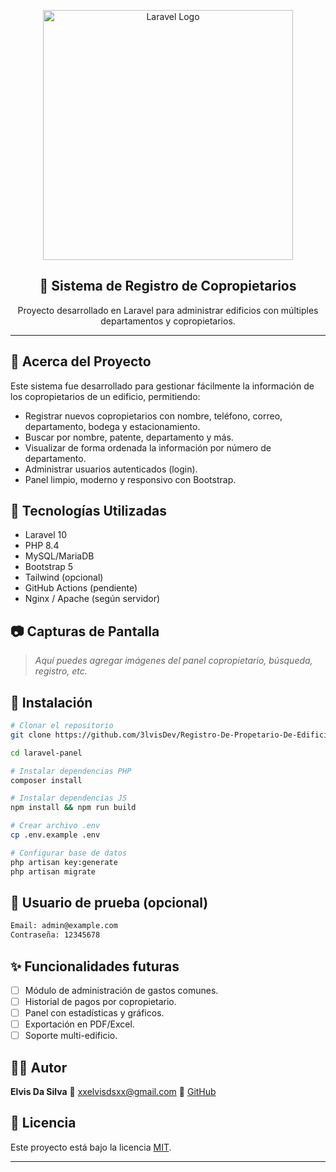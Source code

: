 <p align="center">
  <a href="https://laravel.com" target="_blank">
    <img src="https://raw.githubusercontent.com/laravel/art/master/logo-lockup/5%20SVG/2%20CMYK/1%20Full%20Color/laravel-logolockup-cmyk-red.svg" width="400" alt="Laravel Logo">
  </a>
</p>

<h2 align="center">🏢 Sistema de Registro de Copropietarios</h2>

<p align="center">
  Proyecto desarrollado en Laravel para administrar edificios con múltiples departamentos y copropietarios.
</p>

---

## 🚀 Acerca del Proyecto

Este sistema fue desarrollado para gestionar fácilmente la información de los copropietarios de un edificio, permitiendo:

* Registrar nuevos copropietarios con nombre, teléfono, correo, departamento, bodega y estacionamiento.
* Buscar por nombre, patente, departamento y más.
* Visualizar de forma ordenada la información por número de departamento.
* Administrar usuarios autenticados (login).
* Panel limpio, moderno y responsivo con Bootstrap.

## 🧠 Tecnologías Utilizadas

* Laravel 10
* PHP 8.4
* MySQL/MariaDB
* Bootstrap 5
* Tailwind (opcional)
* GitHub Actions (pendiente)
* Nginx / Apache (según servidor)

## 📷 Capturas de Pantalla

> *Aquí puedes agregar imágenes del panel copropietario, búsqueda, registro, etc.*

## 🔧 Instalación

```bash
# Clonar el repositorio
git clone https://github.com/3lvisDev/Registro-De-Propetario-De-Edificios.git

cd laravel-panel

# Instalar dependencias PHP
composer install

# Instalar dependencias JS
npm install && npm run build

# Crear archivo .env
cp .env.example .env

# Configurar base de datos
php artisan key:generate
php artisan migrate
```

## 👤 Usuario de prueba (opcional)

```txt
Email: admin@example.com
Contraseña: 12345678
```

## ✨ Funcionalidades futuras

* [ ] Módulo de administración de gastos comunes.
* [ ] Historial de pagos por copropietario.
* [ ] Panel con estadísticas y gráficos.
* [ ] Exportación en PDF/Excel.
* [ ] Soporte multi-edificio.

## 🧑‍💻 Autor

**Elvis Da Silva**
📧 [xxelvisdsxx@gmail.com](mailto:xxelvisdsxx@gmail.com)
🐙 [GitHub](https://github.com/3lvisDev)

## 📄 Licencia

Este proyecto está bajo la licencia [MIT](https://opensource.org/licenses/MIT).

---

